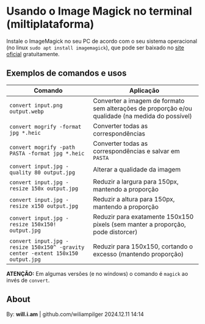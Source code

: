 # Usando o Image Magick no terminal (miltiplataforma)

Instale o ImageMagick no seu PC de acordo com o seu sistema operacional (no linux `sudo apt install imagemagick`), que pode ser baixado no [site oficial](https://imagemagick.org) gratuitamente.


## Exemplos de comandos e usos

| Comando | Aplicação |
| --- | --- |
| `convert input.png output.webp` | Converter a imagem de formato sem alterações de proporção e/ou qualidade (na medida do possível) |
| `convert mogrify -format jpg *.heic` | Converter todas as correspondências |
| `convert mogrify -path PASTA -format jpg *.heic` | Converter todas as correspondências e salvar em `PASTA`|
| `convert input.jpg -quality 80 output.jpg` | Alterar a qualidade da imagem |
| `convert input.jpg -resize 150x output.jpg` | Reduzir a largura para 150px, mantendo a proporção |
| `convert input.jpg -resize x150 output.jpg` | Reduzir a altura para 150px, mantendo a proporção |
| `convert input.jpg -resize 150x150! output.jpg` | Reduzir para exatamente 150x150 pixels (sem manter a proporção, pode distorcer) |
| `convert input.jpg -resize 150x150^ -gravity center -extent 150x150 output.jpg` | Reduzir para 150x150, cortando o excesso (mantendo proporção) |

**ATENÇÃO:** Em algumas versões (e no windows) o comando é `magick` ao invés de `convert`.



## About

By: **will.i.am** | github.com/wiliampilger
2024.12.11 14:14
